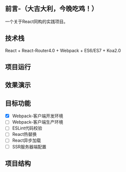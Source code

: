 
## 前言-（大吉大利，今晚吃鸡！）

一个关于React同构的实践项目。

## 技术栈

React + React-Router4.0 + Webpack + ES6/ES7 + Koa2.0

## 项目运行

## 效果演示

## 目标功能

- [x] Webpack-客户端开发环境
- [ ] Webpack-客户端生产环境
- [ ] ESLint代码校验
- [ ] React热替换
- [ ] React异步加载
- [ ] SSR服务器端配置

## 项目结构

